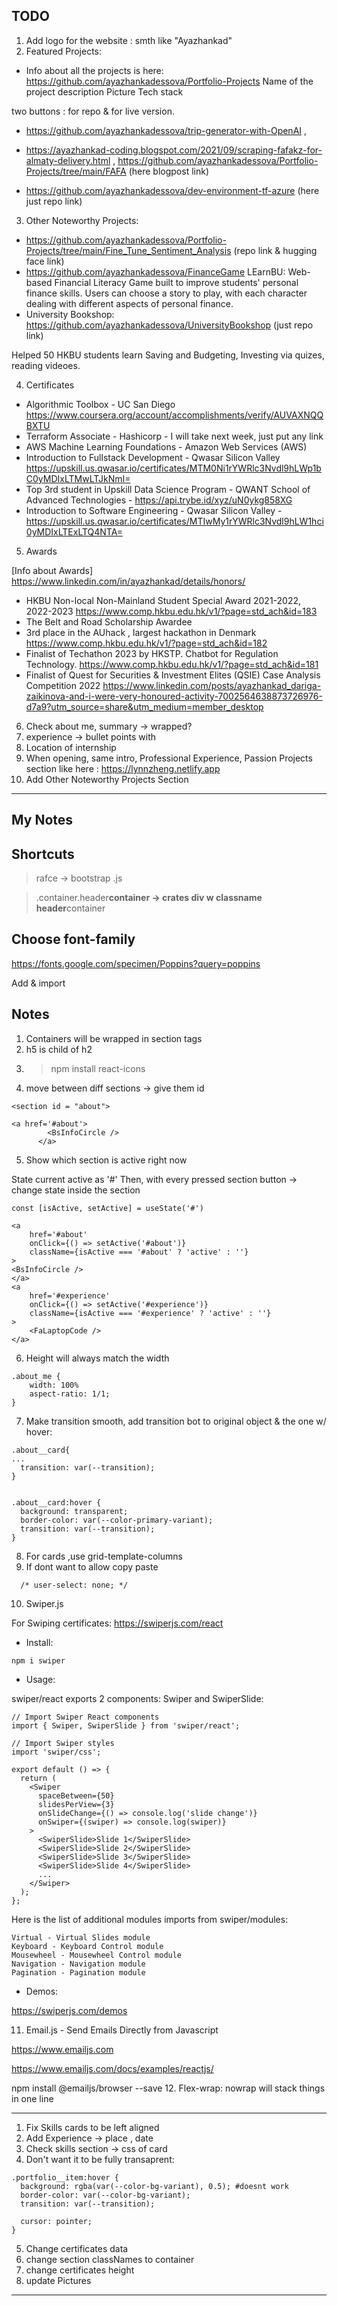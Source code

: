 ## TODO

1. Add logo for the website : smth like "Ayazhankad"
2. Featured Projects:

- Info about all the projects is here: https://github.com/ayazhankadessova/Portfolio-Projects
  Name of the project
  description
  Picture
  Tech stack 

two buttons : for repo & for live version.

- https://github.com/ayazhankadessova/trip-generator-with-OpenAI ,

- https://ayazhankad-coding.blogspot.com/2021/09/scraping-fafakz-for-almaty-delivery.html , https://github.com/ayazhankadessova/Portfolio-Projects/tree/main/FAFA (here blogpost link)

- https://github.com/ayazhankadessova/dev-environment-tf-azure (here just repo link)

3. Other Noteworthy Projects:

- https://github.com/ayazhankadessova/Portfolio-Projects/tree/main/Fine_Tune_Sentiment_Analysis (repo link & hugging face link)
- https://github.com/ayazhankadessova/FinanceGame
  LEarnBU: Web-based Financial Literacy Game built to improve students' personal finance skills. Users can choose a story to play, with each character dealing with different aspects of personal finance.
- University Bookshop: https://github.com/ayazhankadessova/UniversityBookshop (just repo link)

Helped 50 HKBU students learn Saving and Budgeting, Investing via quizes, reading videoes.

4. Certificates

- Algorithmic Toolbox - UC San Diego https://www.coursera.org/account/accomplishments/verify/AUVAXNQQBXTU
- Terraform Associate - Hashicorp - I will take next week, just put any link
- AWS Machine Learning Foundations - Amazon Web Services (AWS)
- Introduction to Fullstack Development - Qwasar Silicon Valley https://upskill.us.qwasar.io/certificates/MTM0Ni1rYWRlc3Nvdl9hLWp1bC0yMDIxLTMwLTJkNmI=
- Top 3rd student in Upskill Data Science Program - QWANT School of Advanced Technologies - https://api.trybe.id/xyz/uN0ykg858XG
- Introduction to Software Engineering - Qwasar Silicon Valley - https://upskill.us.qwasar.io/certificates/MTIwMy1rYWRlc3Nvdl9hLW1hci0yMDIxLTExLTQ4NTA=

5. Awards

[Info about Awards] https://www.linkedin.com/in/ayazhankad/details/honors/

- HKBU Non-local Non-Mainland Student Special Award 2021-2022, 2022-2023 https://www.comp.hkbu.edu.hk/v1/?page=std_ach&id=183
- The Belt and Road Scholarship Awardee
- 3rd place in the AUhack , largest hackathon in Denmark https://www.comp.hkbu.edu.hk/v1/?page=std_ach&id=182
- Finalist of Techathon 2023 by HKSTP. Chatbot for Regulation Technology. https://www.comp.hkbu.edu.hk/v1/?page=std_ach&id=181
- Finalist of Quest for Securities & Investment Elites (QSIE) Case Analysis Competition 2022 https://www.linkedin.com/posts/ayazhankad_dariga-zaikinova-and-i-were-very-honoured-activity-7002564638873726976-d7a9?utm_source=share&utm_medium=member_desktop

6. Check about me, summary -> wrapped?
7. experience -> bullet points with
8. Location of internship
9. When opening, same intro, Professional Experience, Passion Projects section like here : https://lynnzheng.netlify.app
10. Add Other Noteworthy Projects Section

---

## My Notes

## Shortcuts

> rafce -> bootstrap .js

> .container.header**container -> crates div w classname header**container

## Choose font-family

https://fonts.google.com/specimen/Poppins?query=poppins

Add & import

## Notes

1. Containers will be wrapped in section tags
2. h5 is child of h2
3. > npm install react-icons
4. move between diff sections -> give them id

```
<section id = "about">
```

```
<a href='#about'>
        <BsInfoCircle />
      </a>
```

5. Show which section is active right now

State current active as '#'
Then, with every pressed section button -> change state inside the section

```
const [isActive, setActive] = useState('#')

<a
    href='#about'
    onClick={() => setActive('#about')}
    className={isActive === '#about' ? 'active' : ''}
>
<BsInfoCircle />
</a>
<a
    href='#experience'
    onClick={() => setActive('#experience')}
    className={isActive === '#experience' ? 'active' : ''}
>
    <FaLaptopCode />
</a>
```

6. Height will always match the width

```
.about_me {
    width: 100%
    aspect-ratio: 1/1;
}
```

7. Make transition smooth, add transition bot to original object & the one w/ hover:

```
.about__card{
...
  transition: var(--transition);
}


.about__card:hover {
  background: transparent;
  border-color: var(--color-primary-variant);
  transition: var(--transition);
}
```

8. For cards ,use grid-template-columns
9. If  dont want to allow copy paste

```
  /* user-select: none; */
```

10. Swiper.js

For Swiping certificates: https://swiperjs.com/react

- Install:

```
npm i swiper
```

- Usage:

swiper/react exports 2 components: Swiper and SwiperSlide:

```
// Import Swiper React components
import { Swiper, SwiperSlide } from 'swiper/react';

// Import Swiper styles
import 'swiper/css';

export default () => {
  return (
    <Swiper
      spaceBetween={50}
      slidesPerView={3}
      onSlideChange={() => console.log('slide change')}
      onSwiper={(swiper) => console.log(swiper)}
    >
      <SwiperSlide>Slide 1</SwiperSlide>
      <SwiperSlide>Slide 2</SwiperSlide>
      <SwiperSlide>Slide 3</SwiperSlide>
      <SwiperSlide>Slide 4</SwiperSlide>
      ...
    </Swiper>
  );
};
```

Here is the list of additional modules imports from swiper/modules:

```
Virtual - Virtual Slides module
Keyboard - Keyboard Control module
Mousewheel - Mousewheel Control module
Navigation - Navigation module
Pagination - Pagination module
```

- Demos:

https://swiperjs.com/demos

11. Email.js - Send Emails Directly from Javascript

https://www.emailjs.com

https://www.emailjs.com/docs/examples/reactjs/

npm install @emailjs/browser --save 12. Flex-wrap: nowrap will stack things in one line

---

1. Fix Skills cards to be left aligned
2. Add Experience -> place , date
3. Check skills section -> css of card
4. Don't want it to be fully transaprent:

```
.portfolio__item:hover {
  background: rgba(var(--color-bg-variant), 0.5); #doesnt work
  border-color: var(--color-bg-variant);
  transition: var(--transition);

  cursor: pointer;
}
```

5. Change certificates data
6. change section classNames to container
7. change certificates height
8. update Pictures

---
